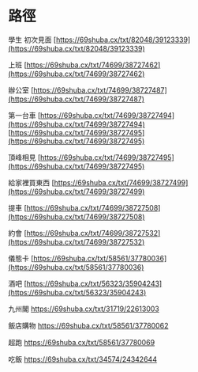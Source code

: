# 路徑

學生 初次見面
[https://69shuba.cx/txt/82048/39123339](https://69shuba.cx/txt/82048/39123339)

上班
[https://69shuba.cx/txt/74699/38727462](https://69shuba.cx/txt/74699/38727462)

辦公室
[https://69shuba.cx/txt/74699/38727487](https://69shuba.cx/txt/74699/38727487)

第一台車
[https://69shuba.cx/txt/74699/38727494](https://69shuba.cx/txt/74699/38727494)
[https://69shuba.cx/txt/74699/38727495](https://69shuba.cx/txt/74699/38727495)

頂峰相見
[https://69shuba.cx/txt/74699/38727495](https://69shuba.cx/txt/74699/38727495)

給家裡買東西
[https://69shuba.cx/txt/74699/38727499](https://69shuba.cx/txt/74699/38727499)

提車
[https://69shuba.cx/txt/74699/38727508](https://69shuba.cx/txt/74699/38727508)

約會
[https://69shuba.cx/txt/74699/38727532](https://69shuba.cx/txt/74699/38727532)

儀態卡
[https://69shuba.cx/txt/58561/37780036](https://69shuba.cx/txt/58561/37780036)

酒吧
[https://69shuba.cx/txt/56323/35904243](https://69shuba.cx/txt/56323/35904243)


九州閣
https://69shuba.cx/txt/31719/22613003

飯店購物
https://69shuba.cx/txt/58561/37780062

超跑
https://69shuba.cx/txt/58561/37780069

吃飯
https://69shuba.cx/txt/34574/24342644
